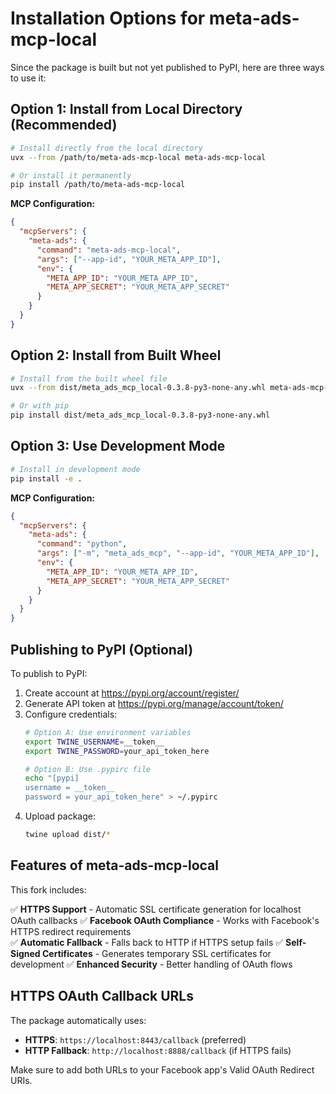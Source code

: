 # Installation Options for meta-ads-mcp-local

Since the package is built but not yet published to PyPI, here are three ways to use it:

## Option 1: Install from Local Directory (Recommended)

```bash
# Install directly from the local directory
uvx --from /path/to/meta-ads-mcp-local meta-ads-mcp-local

# Or install it permanently
pip install /path/to/meta-ads-mcp-local
```

**MCP Configuration:**
```json
{
  "mcpServers": {
    "meta-ads": {
      "command": "meta-ads-mcp-local",
      "args": ["--app-id", "YOUR_META_APP_ID"],
      "env": {
        "META_APP_ID": "YOUR_META_APP_ID",
        "META_APP_SECRET": "YOUR_META_APP_SECRET"
      }
    }
  }
}
```

## Option 2: Install from Built Wheel

```bash
# Install from the built wheel file
uvx --from dist/meta_ads_mcp_local-0.3.8-py3-none-any.whl meta-ads-mcp-local

# Or with pip
pip install dist/meta_ads_mcp_local-0.3.8-py3-none-any.whl
```

## Option 3: Use Development Mode

```bash
# Install in development mode
pip install -e .
```

**MCP Configuration:**
```json
{
  "mcpServers": {
    "meta-ads": {
      "command": "python",
      "args": ["-m", "meta_ads_mcp", "--app-id", "YOUR_META_APP_ID"],
      "env": {
        "META_APP_ID": "YOUR_META_APP_ID",
        "META_APP_SECRET": "YOUR_META_APP_SECRET"
      }
    }
  }
}
```

## Publishing to PyPI (Optional)

To publish to PyPI:

1. Create account at https://pypi.org/account/register/
2. Generate API token at https://pypi.org/manage/account/token/
3. Configure credentials:
   ```bash
   # Option A: Use environment variables
   export TWINE_USERNAME=__token__
   export TWINE_PASSWORD=your_api_token_here
   
   # Option B: Use .pypirc file
   echo "[pypi]
   username = __token__
   password = your_api_token_here" > ~/.pypirc
   ```
4. Upload package:
   ```bash
   twine upload dist/*
   ```

## Features of meta-ads-mcp-local

This fork includes:

✅ **HTTPS Support** - Automatic SSL certificate generation for localhost OAuth callbacks
✅ **Facebook OAuth Compliance** - Works with Facebook's HTTPS redirect requirements  
✅ **Automatic Fallback** - Falls back to HTTP if HTTPS setup fails
✅ **Self-Signed Certificates** - Generates temporary SSL certificates for development
✅ **Enhanced Security** - Better handling of OAuth flows

## HTTPS OAuth Callback URLs

The package automatically uses:
- **HTTPS**: `https://localhost:8443/callback` (preferred)
- **HTTP Fallback**: `http://localhost:8888/callback` (if HTTPS fails)

Make sure to add both URLs to your Facebook app's Valid OAuth Redirect URIs.